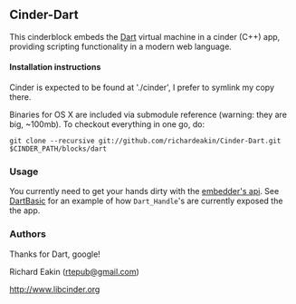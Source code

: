 ## Cinder-Dart

This cinderblock embeds the [Dart](http://www.dartlang.org/) virtual machine in a cinder (C++) app, providing scripting functionality in a modern web language.


#### Installation instructions

Cinder is expected to be found at './cinder', I prefer to symlink my copy there.

Binaries for OS X are included via submodule reference (warning: they are big, ~100mb). To checkout everything in one go, do:

```
git clone --recursive git://github.com/richardeakin/Cinder-Dart.git $CINDER_PATH/blocks/dart
```

### Usage

You currently need to get your hands dirty with the [embedder's api](http://dart.googlecode.com/svn/branches/bleeding_edge/dart/runtime/include/dart_api.h). See [DartBasic](test/DartBasic/src/DartBasicApp.cpp) for an example of how `Dart_Handle`'s are currently exposed the the app.


### Authors

Thanks for Dart, google!

Richard Eakin (rtepub@gmail.com)

http://www.libcinder.org
